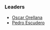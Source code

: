 ### Leaders
* [Oscar Orellana](mailto:oscar.orellana@owasp.org)
* [Pedro Escudero](mailto:pedro.escudero@owasp.org)
